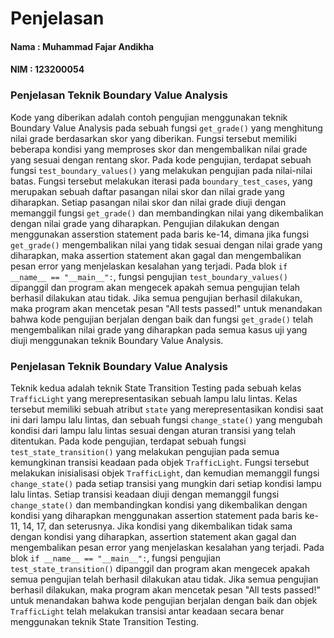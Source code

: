 # Penjelasan
#### Nama : Muhammad Fajar Andikha
#### NIM : 123200054
### Penjelasan Teknik Boundary Value Analysis
Kode yang diberikan adalah contoh pengujian menggunakan teknik Boundary Value Analysis pada sebuah fungsi `get_grade()` yang menghitung nilai grade berdasarkan skor yang diberikan. 
Fungsi tersebut memiliki beberapa kondisi yang memproses skor dan mengembalikan nilai grade yang sesuai dengan rentang skor.
Pada kode pengujian, terdapat sebuah fungsi `test_boundary_values()` yang melakukan pengujian pada nilai-nilai batas. 
Fungsi tersebut melakukan iterasi pada `boundary_test_cases`, yang merupakan sebuah daftar pasangan nilai skor dan nilai grade yang diharapkan. 
Setiap pasangan nilai skor dan nilai grade diuji dengan memanggil fungsi `get_grade()` dan membandingkan nilai yang dikembalikan dengan nilai grade yang diharapkan. 
Pengujian dilakukan dengan menggunakan asserstion statement pada baris ke-14, dimana jika fungsi `get_grade()` mengembalikan nilai yang tidak sesuai dengan nilai grade yang diharapkan, maka assertion statement akan gagal dan mengembalikan pesan error yang menjelaskan kesalahan yang terjadi.
Pada blok `if __name__ == "__main__":`, fungsi pengujian `test_boundary_values()` dipanggil dan program akan mengecek apakah semua pengujian telah berhasil dilakukan atau tidak. 
Jika semua pengujian berhasil dilakukan, maka program akan mencetak pesan "All tests passed!" untuk menandakan bahwa kode pengujian berjalan dengan baik dan fungsi `get_grade()` telah mengembalikan nilai grade yang diharapkan pada semua kasus uji yang diuji menggunakan teknik Boundary Value Analysis.

### Penjelasan Teknik Boundary Value Analysis
Teknik kedua adalah teknik State Transition Testing pada sebuah kelas `TrafficLight` yang merepresentasikan sebuah lampu lalu lintas. 
Kelas tersebut memiliki sebuah atribut `state` yang merepresentasikan kondisi saat ini dari lampu lalu lintas, dan sebuah fungsi `change_state()` yang mengubah kondisi dari lampu lalu lintas sesuai dengan aturan transisi yang telah ditentukan.
Pada kode pengujian, terdapat sebuah fungsi `test_state_transition()` yang melakukan pengujian pada semua kemungkinan transisi keadaan pada objek `TrafficLight`. 
Fungsi tersebut melakukan inisialisasi objek `TrafficLight`, dan kemudian memanggil fungsi `change_state()` pada setiap transisi yang mungkin dari setiap kondisi lampu lalu lintas.
Setiap transisi keadaan diuji dengan memanggil fungsi `change_state()` dan membandingkan kondisi yang dikembalikan dengan kondisi yang diharapkan menggunakan assertion statement pada baris ke-11, 14, 17, dan seterusnya. 
Jika kondisi yang dikembalikan tidak sama dengan kondisi yang diharapkan, assertion statement akan gagal dan mengembalikan pesan error yang menjelaskan kesalahan yang terjadi.
Pada blok `if __name__ == "__main__":`, fungsi pengujian `test_state_transition()` dipanggil dan program akan mengecek apakah semua pengujian telah berhasil dilakukan atau tidak. Jika semua pengujian berhasil dilakukan, maka program akan mencetak pesan "All tests passed!" untuk menandakan bahwa kode pengujian berjalan dengan baik dan objek `TrafficLight` telah melakukan transisi antar keadaan secara benar menggunakan teknik State Transition Testing.
